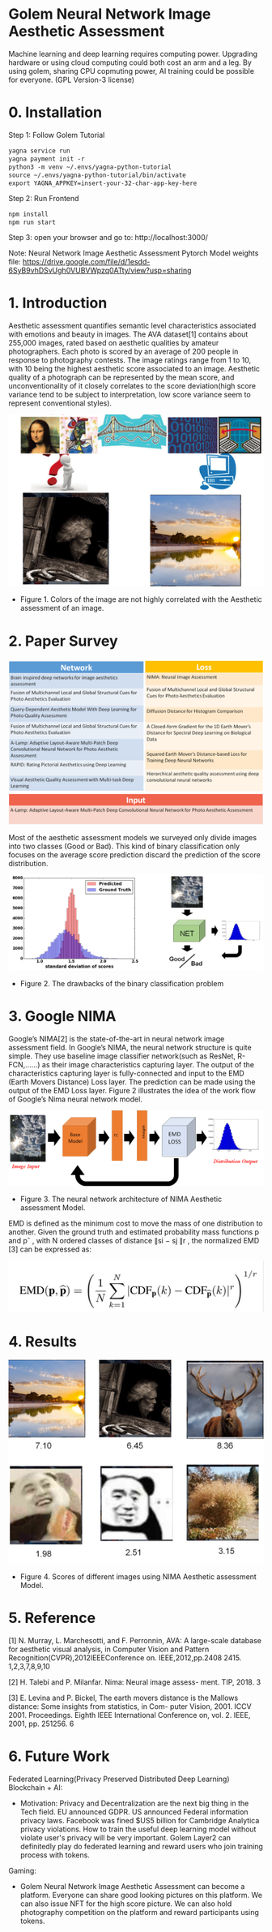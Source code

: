 # Golem Neural Network Image Aesthetic Assessment

Machine learning and deep learning requires computing power. Upgrading hardware or using cloud computing could both cost an arm and a leg. 
By using golem, sharing CPU copmuting power, AI training could be possible for everyone.
(GPL Version-3 license)
# 0. Installation
Step 1:
Follow Golem Tutorial
```
yagna service run
yagna payment init -r
python3 -m venv ~/.envs/yagna-python-tutorial
source ~/.envs/yagna-python-tutorial/bin/activate
export YAGNA_APPKEY=insert-your-32-char-app-key-here
```
Step 2:
Run Frontend
```
npm install
npm run start
```
Step 3:
open your browser and go to:
http://localhost:3000/

Note: 
Neural Network Image Aesthetic Assessment Pytorch Model weights file:
https://drive.google.com/file/d/1esdd-6SyB9vhDSvUgh0VUBVWpzq0ATty/view?usp=sharing

# 1. Introduction

Aesthetic assessment quantifies semantic level characteristics associated with emotions and beauty in images. The AVA dataset[1] contains about 255,000 images, rated based on aesthetic qualities by amateur photographers. Each photo is scored by an average of 200 people in response to photography contests. The image ratings range from 1 to 10, with 10 being the highest aesthetic score associated to an image. Aesthetic quality of a photograph can be represented by the mean score, and unconventionality of it closely correlates to the score deviation(high score variance tend to be subject to interpretation, low score variance seem to represent conventional styles).


![GolemAestheticAssessment](/imgs/F1.png)
- Figure 1. Colors of the image are not highly correlated with the Aesthetic assessment of an image.


# 2. Paper Survey


![GolemAestheticAssessment](/imgs/F2_2.png)

Most of the aesthetic assessment models we surveyed only divide images into two classes (Good or Bad). This kind of binary classification only focuses on the average score prediction discard the prediction of the score distribution.



![GolemAestheticAssessment](/imgs/F2_1.png)
- Figure 2. The drawbacks of the binary classification problem




# 3. Google NIMA

Google’s NIMA[2] is the state-of-the-art in neural network image assessment field. In Google’s NIMA, the neural network structure is quite simple. They use baseline image classifier network(such as ResNet, R-FCN,......) as their image characteristics capturing layer. The output of the characteristics capturing layer is fully-connected and input to the EMD (Earth Movers Distance) Loss layer. The prediction can be made using the output of the EMD Loss layer. Figure 2 illustrates the idea of the work flow of Google’s Nima neural network model. 


![GolemAestheticAssessment](/imgs/F3_1.png)
- Figure 3. The neural network architecture of NIMA Aesthetic assessment Model.

EMD is defined as the minimum cost to move the mass of one distribution to another. Given the ground truth and estimated probability mass functions p and pˆ , with N ordered classes of distance ∥si − sj ∥r , the normalized EMD [3] can be expressed as: 

![GolemAestheticAssessment](/imgs/F3_2.jpg)

# 4. Results


![GolemAestheticAssessment](/imgs/F4.png)

- Figure 4.  Scores of different images using NIMA Aesthetic assessment  Model.

# 5. Reference

[1] N. Murray, L. Marchesotti, and F. Perronnin, AVA: A large-scale database for aesthetic visual analysis, in Computer Vision and Pattern Recognition(CVPR),2012IEEEConference on. IEEE,2012,pp.2408 2415. 1,2,3,7,8,9,10

[2] H. Talebi and P. Milanfar. Nima: Neural image assess- ment. TIP, 2018. 3

[3] E. Levina and P. Bickel, The earth movers distance is the Mallows distance: Some insights from statistics, in Com- puter Vision, 2001. ICCV 2001. Proceedings. Eighth IEEE International Conference on, vol. 2. IEEE, 2001, pp. 251256. 6

# 6. Future Work

Federated Learning(Privacy Preserved Distributed Deep Learning) Blockchain + AI: 
 - Motivation: Privacy and Decentralization are the next big thing in the Tech field. EU announced GDPR. US announced Federal information privacy laws. Facebook was fined $US5 billion for Cambridge Analytica privacy violations. How to train the useful deep learning model without violate user's privacy will be very important. Golem Layer2 can definitedly play do federated learning and reward users who join training process with tokens. 


Gaming: 
 - Golem Neural Network Image Aesthetic Assessment can become a platform. Everyone can share good looking pictures on this platform. We can also issue NFT for the high score picture. We can also hold photography competition on the platform and reward participants using tokens.

